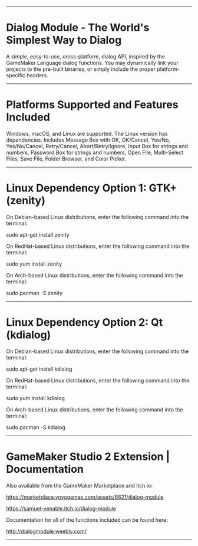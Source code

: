 ----------------------------------------------------------------------------------------------------------------------------------

# Dialog Module - The World's Simplest Way to Dialog

A simple, easy-to-use, cross-platform, dialog API, inspired by the GameMaker Language dialog functions. You may dynamically link your projects to the pre-built binaries, or simply include the proper platform-specific headers.

----------------------------------------------------------------------------------------------------------------------------------

# Platforms Supported and Features Included

Windows, macOS, and Linux are supported. The Linux version has dependencies. Includes Message Box with OK, OK/Cancel, Yes/No, Yes/No/Cancel, Retry/Cancel, Abort/Retry/Ignore, Input Box for strings and numbers, Password Box for strings and numbers, Open File, Multi-Select Files, Save File, Folder Browser, and Color Picker.

----------------------------------------------------------------------------------------------------------------------------------

# Linux Dependency Option 1: GTK+ (zenity)

On Debian-based Linux distributions, enter the following command into the terminal:

sudo apt-get install zenity

On RedHat-based Linux distributions, enter the following command into the terminal:

sudo yum install zenity

On Arch-based Linux distributions, enter the following command into the terminal:

sudo pacman -S zenity

----------------------------------------------------------------------------------------------------------------------------------

# Linux Dependency Option 2: Qt (kdialog)

On Debian-based Linux distributions, enter the following command into the terminal:

sudo apt-get install kdialog

On RedHat-based Linux distributions, enter the following command into the terminal:

sudo yum install kdialog

On Arch-based Linux distributions, enter the following command into the terminal:

sudo pacman -S kdialog

----------------------------------------------------------------------------------------------------------------------------------

# GameMaker Studio 2 Extension | Documentation

Also available from the GameMaker Marketplace and itch.io:

https://marketplace.yoyogames.com/assets/6621/dialog-module

https://samuel-venable.itch.io/dialog-module

Documentation for all of the functions included can be found here:

http://dialogmodule.weebly.com/

----------------------------------------------------------------------------------------------------------------------------------
